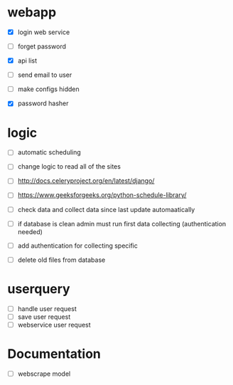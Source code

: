 # webapp
- [x] login web service
- [ ] forget password
- [x] api list
- [ ] send email to user
- [ ] make configs hidden
- [x] password hasher


# logic
- [ ] automatic scheduling 
- [ ] change logic to read all of the sites
- [ ] http://docs.celeryproject.org/en/latest/django/
- [ ] https://www.geeksforgeeks.org/python-schedule-library/
- [ ] check data and collect data since last update automaatically
- [ ] if database is clean admin must run first data collecting (authentication needed)
- [ ] add authentication for collecting specific
- [ ] delete old files from database



# userquery
- [ ] handle user request
- [ ] save user request
- [ ] webservice  user request

# Documentation
- [ ] webscrape model



